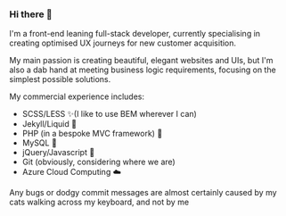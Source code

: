 ### Hi there 👋

I'm a front-end leaning full-stack developer, currently specialising in creating optimised UX journeys for new customer acquisition.

My main passion is creating beautiful, elegant websites and UIs, but I'm also a dab hand at meeting business logic requirements, focusing on the simplest possible solutions.

My commercial experience includes:
- SCSS/LESS ✨(I like to use BEM wherever I can)
- Jekyll/Liquid 💎
- PHP (in a bespoke MVC framework) 🐘
- MySQL 🐬
- jQuery/Javascript 📝
- Git (obviously, considering where we are)
- Azure Cloud Computing ☁️

Any bugs or dodgy commit messages are almost certainly caused by my cats walking across my keyboard, and not by me
